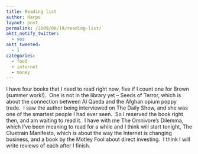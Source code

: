 ```yaml
---
title: Reading list
author: Harpo
layout: post
permalink: /2009/06/19/reading-list/
aktt_notify_twitter:
  - yes
aktt_tweeted:
  - 1
categories:
  - food
  - internet
  - money
---
```

I have four books that I need to read right now, five if I count one for Brown (summer work!).  One is not in the library yet &#8211; Seeds of Terror, which is about the connection between Al Qaeda and the Afghan opium poppy trade.  I saw the author being interviewed on The Daily Show, and she was one of the smartest people I had ever seen.  So I reserved the book right then, and am waiting to read it.  I have with me The Omnivore&#8217;s Dilemma, which I&#8217;ve been meaning to read for a while and I think will start tonight, The Cluetrain Manifesto, which is about the way the Internet is changing business, and a book by the Motley Fool about direct investing.  I think I will write reviews of each after I finish.